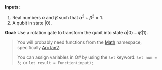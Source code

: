 **Inputs:**

1. Real numbers $\alpha$ and $\beta$ such that $\alpha^2 + \beta^2 = 1$.
2. A qubit in state $|0\rangle$.

**Goal:** Use a rotation gate to transform the qubit into state $\alpha|0\rangle -i\beta|1\rangle$.

> You will probably need functions from the <a href="https://docs.microsoft.com/qsharp/api/qsharp/microsoft.quantum.math" target="_blank">Math</a> namespace, specifically <a href="https://docs.microsoft.com/qsharp/api/qsharp/microsoft.quantum.math.arctan2" target="_blank">ArcTan2</a>.
>
> You can assign variables in Q# by using the `let` keyword: `let num = 3;` or `let result = Function(input);`